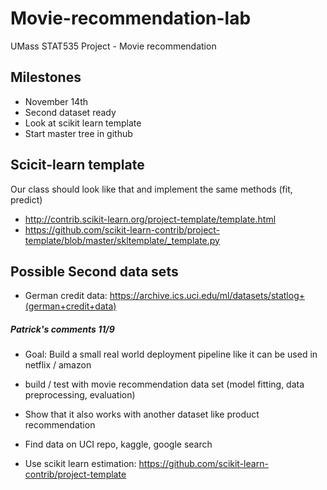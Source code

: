 # Movie-recommendation-lab
UMass STAT535 Project - Movie recommendation

## Milestones
- November 14th
 - Second dataset ready
 - Look at scikit learn template
 - Start master tree in github

## Scicit-learn template
Our class should look like that and implement the same methods (fit, predict)

- http://contrib.scikit-learn.org/project-template/template.html
- https://github.com/scikit-learn-contrib/project-template/blob/master/skltemplate/_template.py

## Possible Second data sets
- German credit data: https://archive.ics.uci.edu/ml/datasets/statlog+(german+credit+data)


##### Patrick's comments 11/9

- Goal: Build a small real world deployment pipeline like it can be used in netflix / amazon 
- build / test with movie recommendation data set (model fitting, data preprocessing, evaluation)
- Show that it also works with another dataset like product recommendation
 - Find data on UCI repo, kaggle, google search 

- Use scikit learn estimation: https://github.com/scikit-learn-contrib/project-template



